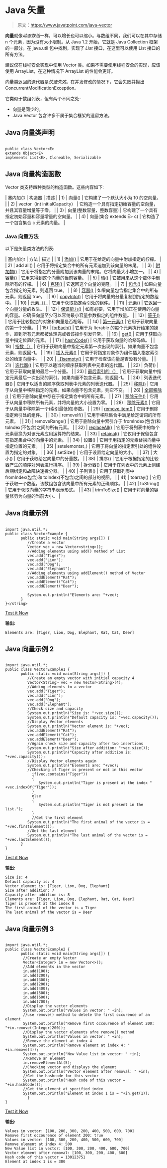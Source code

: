 # Java 矢量

> 原文：<https://www.javatpoint.com/java-vector>

**向量**就像*动态数组*一样，可以增长也可以缩小。与数组不同，我们可以在其中存储 n 个元素，因为没有大小限制。从 Java 1.2 开始，它就是 Java Collection 框架的一部分。在 java.util 包中找到，实现了 *List* 接口，在这里可以使用 List 接口的所有方法。

建议仅在线程安全实现中使用 Vector 类。如果不需要使用线程安全的实现，应该使用 ArrayList，在这种情况下 ArrayList 的性能会更好。

向量类返回的迭代器是*快速失效*。在并发修改的情况下，它会失败并抛出 ConcurrentModificationException。

它类似于数组列表，但有两个不同之处-

*   向量是同步的。
*   Java Vector 包含许多不属于集合框架的遗留方法。

## Java 向量类声明

```

public class Vector<E>
extends Object<E>
implements List<E>, Cloneable, Serializable

```

## Java 向量构造函数

Vector 类支持四种类型的构造函数。这些内容如下:

| 塞内加尔 | 构造器 | 描述 |
| 1) | 向量() | 它构建了一个默认大小为 10 的空向量。 |
| 2) | vector（int initialCapacity） | 它构造一个具有指定初始容量的空向量，并且其容量增量等于零。 |
| 3) | 向量(整数容量，整数容量) | 它构建了一个具有指定初始容量和容量增量的空向量。 |
| 4) | 向量(集合 extends E> c) | 它构造了一个包含集合 c 元素的向量。 |

### Java 向量方法

以下是矢量类方法的列表:

| 塞内加尔 | 方法 | 描述 |
| 1) | [添加()](java-vector-add-method) | 它用于在给定的向量中附加指定的柠檬。 |
| 2) | add all() | 它用于将指定集合中的所有元素追加到该向量的末尾。 |
| 3) | [附加物()](java-vector-addelement-method) | 它用于将指定的分量附加到该向量的末尾。它将向量大小增加一。 |
| 4) | [容量()](java-vector-capacity-method) | 它用来得到这个向量的当前容量。 |
| 5) | [晴()](java-vector-clear-method) | 它被用来从这个载体中删除所有的柠檬。 |
| 6) | [克隆()](java-vector-clone-method) | 它返回这个向量的克隆。 |
| 7) | [包含()](java-vector-contains-method) | 如果向量包含指定的元素，则返回 true。 |
| 8) | [容器()](java-vector-containsall-method) | 如果向量包含指定集合中的所有元素，则返回 true。 |
| 9) | [copyInto()](java-vector-copyinto-method) | 它用于将向量的分量复制到指定的数组中。 |
| 10) | [元素（）](java-vector-elementat-method) | 它用于获取指定索引处的组件。 |
| 11) | [元素()](java-vector-elements-method) | 它返回一个向量分量的枚举。 |
| 12) | [保证能力()](java-vector-ensurecapacity-method) | 如有必要，它用于增加正在使用的向量的容量。它确保向量至少可以容纳最小容量参数指定的组件数量。 |
| 13) | [等于()](java-vector-equals-method) | 它用于比较指定的对象和向量是否相等。 |
| 14) | [第一元素()](java-vector-firstelement-method) | 它用于获取向量的第一个分量。 |
| 15) | [forEach()](java-vector-foreach-method) | 它用于为 Iterable 的每个元素执行给定的操作，直到所有元素都被处理完或者该操作引发异常。 |
| 16) | [get()](java-vector-get-method) | 它用于获取向量中指定位置的元素。 |
| 17) | [hashCode()](java-vector-hashcode-method) | 它用于获取向量的哈希码值。 |
| 18) | [指数（）](java-vector-indexof-method) | 它用于获取向量中指定元素第一次出现的索引。如果向量不包含元素，则返回-1。 |
| 19) | [插入元素()](java-vector-insertelementat-method) | 它用于将指定对象作为组件插入指定索引处的给定向量中。 |
| 20) | [【isempty()](java-vector-isempty-method) | 它用于检查该向量是否没有分量。 |
| 21) | [迭代器()](java-vector-iterator-method) | 它用于以适当的顺序获取列表中元素的迭代器。 |
| 22) | 负荷() | 它用于获取向量的最后一个分量。 |
| 23) | [最后索引的（）](java-vector-lastindexof-method) | 它用于获取向量中指定元素最后一次出现的索引。如果向量不包含元素，则返回-1。 |
| 24) | 列表迭代器() | 它用于以适当的顺序获取列表中元素的列表迭代器。 |
| 25) | [移除()](java-vector-remove-method) | 它用于从向量中移除指定的元素。如果向量不包含元素，则它不变。 |
| 26) | [全部移除()](java-vector-removeall-method) | 它用于删除向量中存在于指定集合中的所有元素。 |
| 27) | [移除元件()](java-vector-removeallelements-method) | 它用于从向量中移除所有元素，并将向量的大小设置为零。 |
| 28) | [移除元素()](java-vector-removeelement-method) | 它用于从向量中移除第一个(索引最低的)参数。 |
| 29) | [remove item()](java-vector-removeelementat-method) | 它用于删除指定索引处的组件。 |
| 30) | removeIf() | 它用于移除集合中满足给定谓词的所有元素。 |
| 31) | removeRange() | 它用于删除向量中索引介于 fromIndex(包含)和 toIndex(不包含)之间的所有元素。 |
| 32) | [replaceAll()](java-vector-replaceall-method) | 它用于将列表中的每个元素替换为对该元素应用运算符的结果。 |
| 33) | [retainal()](java-vector-retainall-method) | 它仅用于保留包含在指定集合中的向量中的元素。 |
| 34) | 设置() | 它用于用指定的元素替换向量中指定位置的元素。 |
| 35) | setelemontat_) | 它用于将向量的指定索引处的组件设置为指定的对象。 |
| 36) | setSize() | 它用于设置给定向量的大小。 |
| 37) | 大小() | 它用于获取给定向量中的分量数。 |
| 38) | 排序() | 它用于根据指定的比较器产生的顺序对列表进行排序。 |
| 39) | 拆分器() | 它用于在列表中的元素上创建后期绑定和故障快速拆分器。 |
| 40) | 子列表() | 它用于获取列表中 fromIndex(包含)和 toIndex(不包含)之间的部分的视图。 |
| 41) | toarray() | 它用于获取一个数组，该数组包含该向量中所有元素的正确顺序。 |
| 42) | toString() | 它用于获取向量的字符串表示形式。 |
| 43) | trimToSize() | 它用于将向量的容量修剪为向量的当前大小。 |

## Java 向量示例

```

import java.util.*;
public class VectorExample {
	   public static void main(String args[]) {
	      //Create a vector
	      Vector vec = new Vector<string>();
	      //Adding elements using add() method of List
	      vec.add("Tiger");
	      vec.add("Lion");
	      vec.add("Dog");
	      vec.add("Elephant");
	      //Adding elements using addElement() method of Vector
	      vec.addElement("Rat");
	      vec.addElement("Cat");
	      vec.addElement("Deer");

	      System.out.println("Elements are: "+vec);
	   }
}</string> 
```

[Test it Now](https://compiler.javatpoint.com/opr/test.jsp?filename=VectorExample)

**输出:**

```
Elements are: [Tiger, Lion, Dog, Elephant, Rat, Cat, Deer]

```

## Java 向量示例 2

```

import java.util.*;
public class VectorExample1 {
	   public static void main(String args[]) {
	      //Create an empty vector with initial capacity 4
	      Vector<String> vec = new Vector<String>(4);
	      //Adding elements to a vector
	      vec.add("Tiger");
	      vec.add("Lion");
	      vec.add("Dog");
	      vec.add("Elephant");
	      //Check size and capacity
	      System.out.println("Size is: "+vec.size());
	      System.out.println("Default capacity is: "+vec.capacity());
	      //Display Vector elements
	      System.out.println("Vector element is: "+vec);
	      vec.addElement("Rat");
	      vec.addElement("Cat");
	      vec.addElement("Deer");
	      //Again check size and capacity after two insertions
	      System.out.println("Size after addition: "+vec.size());
	      System.out.println("Capacity after addition is: "+vec.capacity());
	      //Display Vector elements again
	      System.out.println("Elements are: "+vec);
	      //Checking if Tiger is present or not in this vector       
            if(vec.contains("Tiger"))
            {
               System.out.println("Tiger is present at the index " +vec.indexOf("Tiger"));
            }
            else
            {
               System.out.println("Tiger is not present in the list.");
            }
            //Get the first element
  	      System.out.println("The first animal of the vector is = "+vec.firstElement()); 
  	      //Get the last element
  	      System.out.println("The last animal of the vector is = "+vec.lastElement()); 
	   }
}

```

[Test it Now](https://compiler.javatpoint.com/opr/test.jsp?filename=VectorExample1)

**输出:**

```
Size is: 4
Default capacity is: 4
Vector element is: [Tiger, Lion, Dog, Elephant]
Size after addition: 7
Capacity after addition is: 8
Elements are: [Tiger, Lion, Dog, Elephant, Rat, Cat, Deer]
Tiger is present at the index 0
The first animal of the vector is = Tiger
The last animal of the vector is = Deer

```

## Java 向量示例 3

```

import java.util.*;
public class VectorExample2 {
	   public static void main(String args[]) {
		//Create an empty Vector      
		Vector<Integer> in = new Vector<>();
	    //Add elements in the vector
		in.add(100);
		in.add(200);
		in.add(300);
		in.add(200);
		in.add(400);
		in.add(500);
		in.add(600);
		in.add(700);
		//Display the vector elements
		System.out.println("Values in vector: " +in);
		//use remove() method to delete the first occurence of an element
		System.out.println("Remove first occourence of element 200: "+in.remove((Integer)200));
		//Display the vector elements afre remove() method
		System.out.println("Values in vector: " +in);
		//Remove the element at index 4
		System.out.println("Remove element at index 4: " +in.remove(4));
		System.out.println("New Value list in vector: " +in);
		//Remove an element
		in.removeElementAt(5);	    
		//Checking vector and displays the element
		System.out.println("Vector element after removal: " +in);
		//Get the hashcode for this vector
		System.out.println("Hash code of this vector = "+in.hashCode());
		//Get the element at specified index
		System.out.println("Element at index 1 is = "+in.get(1));
	      }
}

```

[Test it Now](https://compiler.javatpoint.com/opr/test.jsp?filename=VectorExample2)

**输出:**

```
Values in vector: [100, 200, 300, 200, 400, 500, 600, 700]
Remove first occourence of element 200: true
Values in vector: [100, 300, 200, 400, 500, 600, 700]
Remove element at index 4: 500
New Value list in vector: [100, 300, 200, 400, 600, 700]
Vector element after removal: [100, 300, 200, 400, 600]
Hash code of this vector = 130123751
Element at index 1 is = 300

```